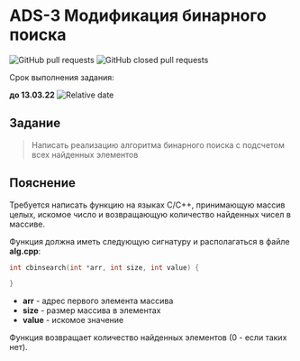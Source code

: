 # ADS-3 Модификация бинарного поиска


![GitHub pull requests](https://img.shields.io/github/issues-pr/NNTU-CS/ADS-3)
![GitHub closed pull requests](https://img.shields.io/github/issues-pr-closed/NNTU-CS/ADS-3)

Срок выполнения задания:

**до 13.03.22** ![Relative date](https://img.shields.io/date/1647205200)


## Задание

> Написать реализацию алгоритма бинарного поиска с подсчетом всех найденных элементов

## Пояснение

Требуется написать функцию на языках С/С++, принимающую массив целых, искомое число и возвращающую количество найденных чисел в массиве.

Функция должна иметь следующую сигнатуру и располагаться в файле **alg.cpp**:


```C++
int cbinsearch(int *arr, int size, int value) {

}
```
- **arr** - адрес первого элемента массива
- **size** - размер массива в элементах
- **value** - искомое значение

Функция возвращает количество найденных элементов (0 - если таких нет).

